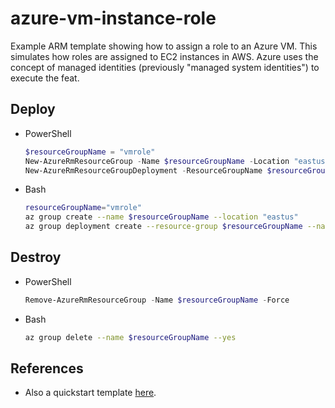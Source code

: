 # azure-vm-instance-role

Example ARM template showing how to assign a role to an Azure VM. This simulates how roles are assigned to EC2 instances in AWS. Azure uses the concept of managed identities (previously "managed system identities") to execute the feat.

## Deploy

- PowerShell

    ```ps1
    $resourceGroupName = "vmrole"
    New-AzureRmResourceGroup -Name $resourceGroupName -Location "eastus"
    New-AzureRmResourceGroupDeployment -ResourceGroupName $resourceGroupName -Name vmrole -TemplateFile .\infra\arm-template.json
    ```

- Bash

    ```sh
    resourceGroupName="vmrole"
    az group create --name $resourceGroupName --location "eastus"
    az group deployment create --resource-group $resourceGroupName --name vmrole --template-file ./infra/arm-template.json
    ```

## Destroy

- PowerShell

    ```ps1
    Remove-AzureRmResourceGroup -Name $resourceGroupName -Force
    ```

- Bash

    ```sh
    az group delete --name $resourceGroupName --yes
    ```


## References

- Also a quickstart template [here](https://github.com/Azure/azure-quickstart-templates/tree/master/201-vm-msi).